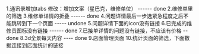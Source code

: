 1.通讯录增加tabs    修改：增加文案（星巴克，维修单位）  ------  done
2.维修单里的筛选
3.维修单详情的折叠   ------ done
4.问题详情最后一步选紧急程度之后不能跳转到下一个页面    ----- undone
5.问题详情下面的icon没有链接
6.已完成的维修员图标没有链接 ------ done
7.已接单详情的问题没有链接，不应该有价格  --done
8.3d全景每天内容   ---- done
9.店面管理页面
10.统计页面的筛选，下面数据连接到店面统计的链接